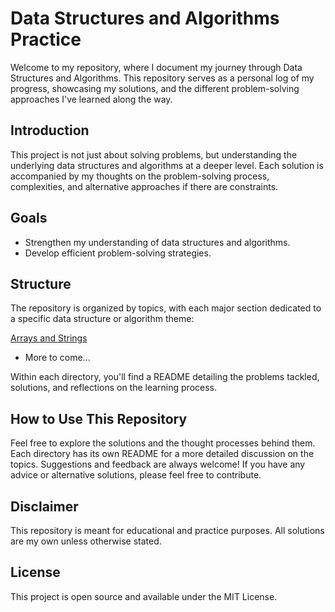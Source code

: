 # Data Structures and Algorithms Practice

Welcome to my repository, where I document my journey through Data Structures and Algorithms. This repository serves as a personal log of my progress, showcasing my solutions, and the different problem-solving approaches I've learned along the way.

## Introduction

This project is not just about solving problems, but understanding the underlying data structures and algorithms at a deeper level. Each solution is accompanied by my thoughts on the problem-solving process, complexities, and alternative approaches if there are constraints. 

## Goals

- Strengthen my understanding of data structures and algorithms.
- Develop efficient problem-solving strategies.

## Structure

The repository is organized by topics, with each major section dedicated to a specific data structure or algorithm theme:

[Arrays and Strings](/data_structures_and_algorithms/arrays_and_strings)
- More to come...

Within each directory, you'll find a README detailing the problems tackled, solutions, and reflections on the learning process.

## How to Use This Repository

Feel free to explore the solutions and the thought processes behind them. Each directory has its own README for a more detailed discussion on the topics.
Suggestions and feedback are always welcome! If you have any advice or alternative solutions, please feel free to contribute.

## Disclaimer

This repository is meant for educational and practice purposes. All solutions are my own unless otherwise stated.

## License

This project is open source and available under the MIT License.